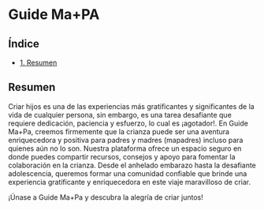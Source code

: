 # Guide Ma+PA

## Índice

* [1. Resumen](#resumen)
## Resumen

Criar hijos es una de las experiencias más gratificantes y significantes de la vida de cualquier persona, sin embargo, es una tarea desafiante que requiere dedicación, paciencia y esfuerzo, lo cual es ¡agotador!. En Guide Ma+Pa, creemos firmemente que la crianza puede ser una aventura enriquecedora y positiva para padres y madres (mapadres) incluso para quienes aún no lo son. Nuestra plataforma ofrece un espacio seguro en donde puedes compartir recursos, consejos y apoyo para fomentar la colaboración en la crianza. Desde el anhelado embarazo hasta la desafiante adolescencia, queremos formar una comunidad confiable que brinde una experiencia gratificante y enriquecedora en este viaje maravilloso de criar.

¡Únase a Guide Ma+Pa y descubra la alegría de criar juntos!
